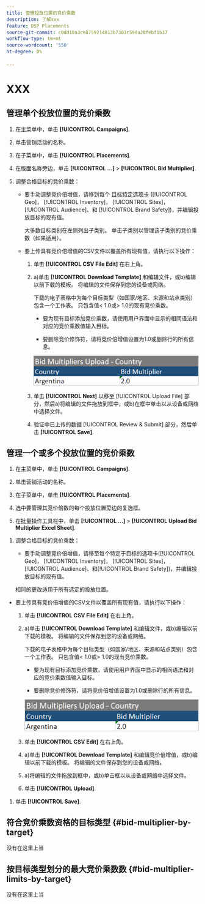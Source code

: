 ```yaml
---
title: 管理投放位置的竞价乘数
description: 了解xxx
feature: DSP Placements
source-git-commit: c0dd18a3ce8759214813b7303c590a28febf1b37
workflow-type: tm+mt
source-wordcount: '550'
ht-degree: 0%

---
```


# XXX

## 管理单个投放位置的竞价乘数

1. 在主菜单中，单击 **[!UICONTROL Campaigns]**.

1. 单击营销活动的名称。

1. 在子菜单中，单击 **[!UICONTROL Placements]**.

1. 在版面名称旁边，单击  **[!UICONTROL ...]** > **[!UICONTROL Bid Multiplier]**.

1. 调整合格目标的竞价乘数：

   * 要手动调整竞价倍增值，请移到每个 [目标特定选项卡](#bid-multiplier-by-target) ([!UICONTROL Geo]， [!UICONTROL Inventory]， [!UICONTROL Sites]， [!UICONTROL Audience]、和 [!UICONTROL Brand Safety])，并编辑投放目标的现有值。

     大多数目标类别在左侧列出子类别。 单击子类别以管理该子类别的竞价乘数（如果适用）。

   * 要上传具有竞价倍增值的CSV文件以覆盖所有现有值，请执行以下操作：

      1. 单击 **[!UICONTROL CSV File Edit]** 在右上角。

      1. a)单击 **[!UICONTROL Download Template]** 和编辑文件，或b)编辑以前下载的模板。 将编辑的文件保存到您的设备或网络。

         下载的电子表格中为每个目标类型（如国家/地区、来源和站点类别）包含一个工作表。 只包含值&lt; 1.0或> 1.0的现有竞价乘数。

         * 要为现有目标添加竞价乘数，请使用用户界面中显示的相同语法和对应的竞价乘数值输入目标。

         * 要删除竞价修饰符，请将竞价倍增值设置为1.0或删除行的所有信息。

         ![竞价乘数电子表格文件中的示例行](/help/dsp/assets/bid-multiplier-spreadsheet.png "竞价乘数电子表格文件中的示例行")

      1. 单击 **[!UICONTROL Next]** 以移至 [!UICONTROL Upload File] 部分，然后a)将编辑的文件拖放到框中，或b)在框中单击以从设备或网络中选择文件。

      1. 验证中已上传的数据 [!UICONTROL Review & Submit] 部分，然后单击 **[!UICONTROL Save]**.

## 管理一个或多个投放位置的竞价乘数

<!-- verify all and edit accordingly -->

1. 在主菜单中，单击 **[!UICONTROL Campaigns]**.

1. 单击营销活动的名称。

1. 在子菜单中，单击 **[!UICONTROL Placements]**.

1. 选中要管理其竞价倍数的每个投放位置旁边的复选框。

1. 在批量操作工具栏中，单击 **[!UICONTROL ...]** > **[!UICONTROL Upload Bid Multiplier Excel Sheet]**.

<!-- Check the following this functionality when available in UAT -->

1. 调整合格目标的竞价乘数：

   * 要手动调整竞价倍增值，请移至每个特定于目标的选项卡([!UICONTROL Geo]， [!UICONTROL Inventory]， [!UICONTROL Sites]， [!UICONTROL Audience]、和[!UICONTROL Brand Safety])，并编辑投放目标的现有值。

   相同的更改适用于所有选定的投放位置。

* 要上传具有竞价倍增值的CSV文件以覆盖所有现有值，请执行以下操作：

   1. 单击 **[!UICONTROL CSV File Edit]** 在右上角。

   1. a)单击 **[!UICONTROL Download Template]** 和编辑文件，或b)编辑以前下载的模板。 将编辑的文件保存到您的设备或网络。

      下载的电子表格中为每个目标类型（如国家/地区、来源和站点类别）包含一个工作表。 只包含值&lt; 1.0或> 1.0的现有竞价乘数。

      * 要为现有目标添加竞价乘数，请使用用户界面中显示的相同语法和对应的竞价乘数值输入目标。

      * 要删除竞价修饰符，请将竞价倍增值设置为1.0或删除行的所有信息。

      ![竞价乘数电子表格文件中的示例行](/help/dsp/assets/bid-multiplier-spreadsheet.png "竞价乘数电子表格文件中的示例行")

   1. 单击 **[!UICONTROL CSV Edit]** 在右上角。

   1. a)单击 **[!UICONTROL Download Template]** 和编辑竞价倍增值，或b)编辑以前下载的模板。 将编辑的文件保存到您的设备或网络。

   1. a)将编辑的文件拖放到框中，或b)单击框以从设备或网络中选择文件。

   1. 单击 **[!UICONTROL Upload]**.

1. 单击 **[!UICONTROL Save]**.

## 符合竞价乘数资格的目标类型 {#bid-multiplier-by-target}

没有在这里上当

## 按目标类型划分的最大竞价乘数数 {#bid-multiplier-limits-by-target}

没有在这里上当

<!--

>[!MORELIKETHIS]
>
>* [About Placement Management](placement-about.md)
>* [Edit Placements](placement-edit.md)
>* [View the Change Log for a Placement](placement-change-log.md)
>* [Placement Settings](placement-settings.md)
 -->
